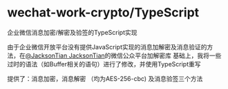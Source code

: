 # wechat-work-crypto/TypeScript
企业微信消息加密/解密及验签的TypeScript实现

由于企业微信开放平台没有提供JavaScript实现的消息加解密及消息验证的方法，在[@JacksonTian JacksonTian](https://github.com/node-webot/wechat-crypto)的微信公众平台加解密库
基础上，我将一些过时的语法（如Buffer相关的语句）进行了修改，并使用TypeScript重写

提供了：消息加密，消息解密 （均为AES-256-cbc) 及消息验签三个方法
